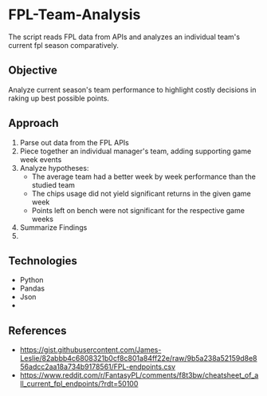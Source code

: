 # FPL-Team-Analysis
The script reads FPL data from APIs and analyzes an individual team's current fpl season comparatively. 
## Objective
Analyze current season's team performance to highlight costly decisions in raking up best possible points.

## Approach
1. Parse out data from the FPL APIs
2. Piece together an individual manager's team, adding supporting game week events
3. Analyze hypotheses: 
    - The average team had a better week by week performance than the studied team
    - The chips usage did not yield significant returns in the given game week
    - Points left on bench were not significant for the respective game weeks
4. Summarize Findings
5. 
## Technologies
- Python
- Pandas
- Json
- 
## References
- https://gist.githubusercontent.com/James-Leslie/82abbb4c6808321b0cf8c801a84ff22e/raw/9b5a238a52159d8e856adcc2aa18a734b9178561/FPL-endpoints.csv
- https://www.reddit.com/r/FantasyPL/comments/f8t3bw/cheatsheet_of_all_current_fpl_endpoints/?rdt=50100
